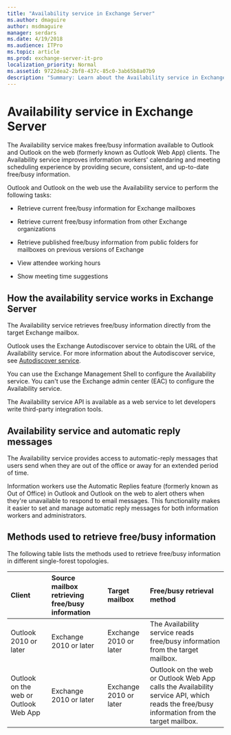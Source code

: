 ```yaml
---
title: "Availability service in Exchange Server"
ms.author: dmaguire
author: msdmaguire
manager: serdars
ms.date: 4/19/2018
ms.audience: ITPro
ms.topic: article
ms.prod: exchange-server-it-pro
localization_priority: Normal
ms.assetid: 9722dea2-2bf8-437c-85c0-3ab65b8a07b9
description: "Summary: Learn about the Availability service in Exchange 2016 and Exchange 2019."
---
```


# Availability service in Exchange Server

The Availability service makes free/busy information available to Outlook and Outlook on the web (formerly known as Outlook Web App) clients. The Availability service improves information workers' calendaring and meeting scheduling experience by providing secure, consistent, and up-to-date free/busy information.
  
Outlook and Outlook on the web use the Availability service to perform the following tasks:
  
- Retrieve current free/busy information for Exchange mailboxes
    
- Retrieve current free/busy information from other Exchange organizations
    
- Retrieve published free/busy information from public folders for mailboxes on previous versions of Exchange
    
- View attendee working hours
    
- Show meeting time suggestions
    
## How the availability service works in Exchange Server
The Availability service retrieves free/busy information directly from the target Exchange mailbox.
  
Outlook uses the Exchange Autodiscover service to obtain the URL of the Availability service. For more information about the Autodiscover service, see [Autodiscover service](autodiscover.md).
  
You can use the Exchange Management Shell to configure the Availability service. You can't use the Exchange admin center (EAC) to configure the Availability service.
  
The Availability service API is available as a web service to let developers write third-party integration tools.
  
## Availability service and automatic reply messages
The Availability service provides access to automatic-reply messages that users send when they are out of the office or away for an extended period of time.
  
Information workers use the Automatic Replies feature (formerly known as Out of Office) in Outlook and Outlook on the web to alert others when they're unavailable to respond to email messages. This functionality makes it easier to set and manage automatic reply messages for both information workers and administrators.
  
## Methods used to retrieve free/busy information
The following table lists the methods used to retrieve free/busy information in different single-forest topologies.
  
|**Client**|**Source mailbox retrieving free/busy information**|**Target mailbox**|**Free/busy retrieval method**|
|:-----|:-----|:-----|:-----|
|Outlook 2010 or later  <br/> |Exchange 2010 or later <br/> |Exchange 2010 or later <br/> |The Availability service reads free/busy information from the target mailbox.  <br/> |
|Outlook on the web or Outlook Web App <br/> |Exchange 2010 or later <br/> |Exchange 2010 or later <br/> |Outlook on the web or Outlook Web App calls the Availability service API, which reads the free/busy information from the target mailbox.  <br/> |
   

